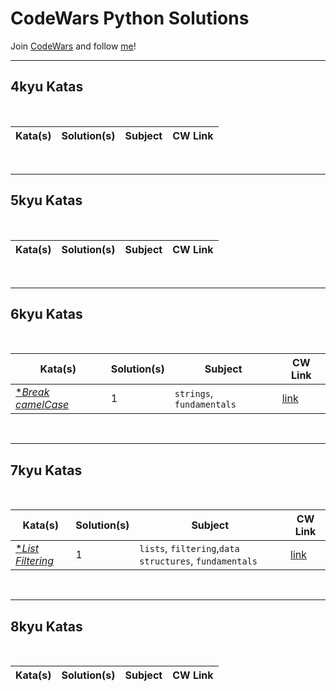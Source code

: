 # CodeWars Python Solutions

Join [CodeWars](https://www.codewars.com) and follow [me](https://www.codewars.com/users/fernandofoletto)!

---

## 4kyu Katas

<br>

| Kata(s) | Solution(s) | Subject | CW Link |
|--|--|--|--|


<br>

---

## 5kyu Katas


<br>

| Kata(s) | Solution(s) | Subject | CW Link |
|--|--|--|--|


<br>


---


## 6kyu Katas

<br>

| Kata(s) | Solution(s) | Subject | CW Link |
|--|--|--|--|
| [**Break camelCase*](6kyuKatas/Break_camelCase.md)  | 1 | `strings`, `fundamentals` | [link](https://www.codewars.com/kata/5208f99aee097e6552000148) |




<br>

---

## 7kyu Katas

<br>


| Kata(s) | Solution(s) | Subject | CW Link |
|--|--|--|--|
| [**List Filtering*](7kyuKatas/List_Filtering.md)  | 1 | `lists`, `filtering`,`data structures`, `fundamentals` | [link](https://www.codewars.com/kata/53dbd5315a3c69eed20002dd/train/python) |





<br>

---

## 8kyu Katas

<br>

| Kata(s) | Solution(s) | Subject | CW Link |
|--|--|--|--|
